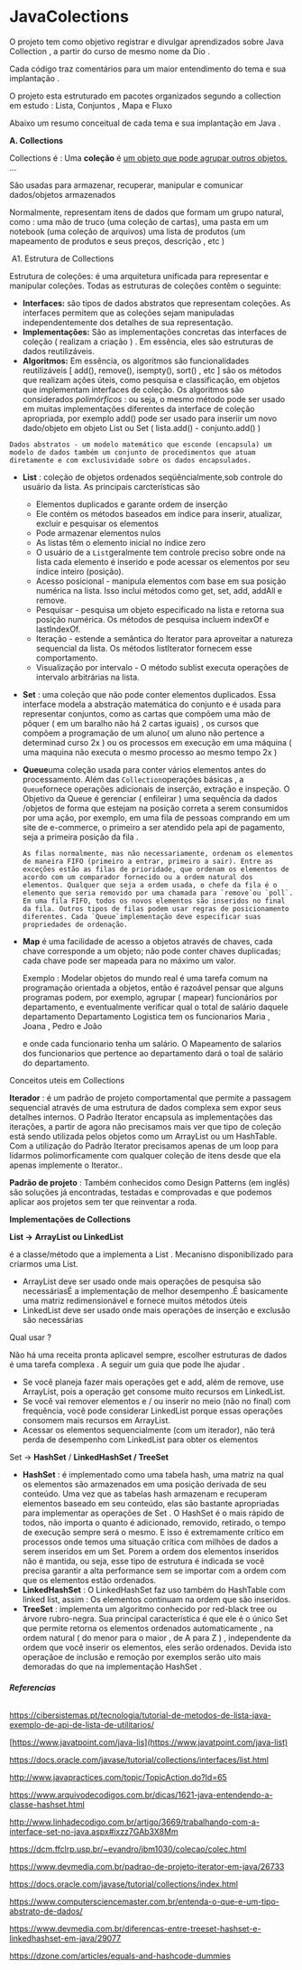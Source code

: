 # JavaColections



O projeto tem como objetivo registrar e divulgar aprendizados sobre Java Collection , a partir do curso de mesmo nome da Dio . 

Cada código traz comentários para um maior entendimento do tema e sua implantação . 

O projeto esta estruturado em pacotes organizados segundo a collection em estudo : Lista, Conjuntos , Mapa e Fluxo  

Abaixo um resumo conceitual de cada tema e sua implantação em Java . 

**A. Collections**

Collections é : Uma **coleção** é <u>um objeto que pode agrupar outros objetos.</u> ... 

São usadas para armazenar, recuperar, manipular e comunicar dados/objetos armazenados

Normalmente, representam itens de dados que formam um grupo natural, como :
			uma mão de truco (uma coleção de cartas), 
			uma pasta em um notebook  (uma coleção de arquivos) 
			uma lista de produtos (um mapeamento de produtos e seus preços, descrição , etc )

​	A1. Estrutura de Collections

Estrutura de coleções:  é uma arquitetura unificada para representar e manipular coleções. 
Todas as estruturas de coleções contêm o seguinte:

- **Interfaces:** são tipos de dados abstratos que representam coleções. As interfaces permitem que as coleções sejam manipuladas independentemente dos detalhes de sua representação.
- **Implementações:** São as implementações concretas das interfaces de coleção ( realizam a criação ) . Em essência, eles são estruturas de dados reutilizáveis.
- **Algoritmos:** Em essência, os algoritmos são funcionalidades reutilizáveis [ add(), remove(), isempty(), sort() , etc ] são os métodos que realizam ações úteis, como pesquisa e classificação, em objetos que implementam interfaces de coleção. Os algoritmos são considerados *polimórficos* : ou seja, o mesmo método pode ser usado em muitas implementações diferentes da interface de coleção apropriada, por exemplo add() pode ser usado para inseriir um novo dado/objeto em objeto List ou Set ( lista.add() -  conjunto.add() )

```
Dados abstratos - um modelo matemático que esconde (encapsula) um modelo de dados também um conjunto de procedimentos que atuam diretamente e com exclusividade sobre os dados encapsulados.
```



- **List** : coleção de objetos ordenados seqüêncialmente,sob controle do usuário da lista. As principais carcterísticas são 

  - Elementos duplicados e garante ordem de inserção
  - Ele contém os métodos baseados em índice para inserir, atualizar, excluir e pesquisar os elementos  
  - Pode armazenar elementos nulos
  - As listas têm o elemento inicial no índice zero 
  -  O usuário de a `List`geralmente tem controle preciso sobre onde na lista cada elemento é inserido e pode acessar os elementos por seu índice inteiro (posição).
  - Acesso posicional - manipula elementos com base em sua posição numérica na lista. Isso inclui métodos como get, set, add, addAll e remove.
  - Pesquisar - pesquisa um objeto especificado na lista e retorna sua posição numérica. Os métodos de pesquisa incluem indexOf e lastIndexOf.
  - Iteração - estende a semântica do Iterator para aproveitar a natureza sequencial da lista. Os métodos listIterator fornecem esse comportamento.
  - Visualização por intervalo - O método sublist executa operações de intervalo arbitrárias na lista.

- **Set** : uma coleção que não pode conter elementos duplicados. Essa interface modela a abstração matemática do conjunto e é usada para representar conjuntos, como as cartas que compõem uma mão de pôquer ( em um baralho não há 2 cartas iguais) , os cursos que compõem a programação de um aluno( um aluno não pertence a determinad curso 2x ) ou os processos em execução em uma máquina ( uma maquina não executa o mesmo processo ao mesmo tempo 2x ) 

  

- **Queue**uma coleção usada para conter vários elementos antes do processamento. Além das `Collection`operações básicas , a `Queue`fornece operações adicionais de inserção, extração e inspeção. O Objetivo da Queue é gerenciar ( enfileirar ) uma sequência da dados /objetos de forma que estejam na posição correta a serem consumidos por uma ação, por exemplo,  em uma fila de pessoas comprando em um site de e-commerce, o primeiro a ser atendido pela api de pagamento, seja a primeira posição da fila . 

  ```
  As filas normalmente, mas não necessariamente, ordenam os elementos de maneira FIFO (primeiro a entrar, primeiro a sair). Entre as exceções estão as filas de prioridade, que ordenam os elementos de acordo com um comparador fornecido ou a ordem natural dos elementos. Qualquer que seja a ordem usada, o chefe da fila é o elemento que seria removido por uma chamada para `remove`ou `poll`. Em uma fila FIFO, todos os novos elementos são inseridos no final da fila. Outros tipos de filas podem usar regras de posicionamento diferentes. Cada `Queue`implementação deve especificar suas propriedades de ordenação.
  ```

  

- **Map** é uma facilidade de acesso a objetos através de chaves, cada chave corresponde a um objeto; não pode conter chaves duplicadas; cada chave pode ser mapeada para no máximo um valor. 

  Exemplo : 
  Modelar objetos do mundo real é uma tarefa comum na programação orientada a objetos, então é razoável pensar que alguns programas podem, por exemplo, agrupar ( mapear) funcionários por departamento, e eventualmente verificar qual o total de salário daquele departamento 
  Departamento Logistica tem os funcionarios Maria , Joana , Pedro e João

  e onde cada funcionario tenha um salário. O Mapeamento de salarios dos funcionarios que pertence ao departamento dará o toal de salário do departamento. 



Conceitos uteis em Collections 

**Iterador** : é um padrão de projeto comportamental que permite a passagem sequencial através de uma estrutura de dados complexa sem expor seus detalhes internos. O Padrão Iterator encapsula as implementações das iterações, a partir de agora não precisamos mais ver que tipo de coleção está sendo utilizada pelos objetos como um ArrayList ou um HashTable. Com a utilização do Padrão Iterator precisamos apenas de um loop para lidarmos polimorficamente com qualquer coleção de itens desde que ela apenas implemente o Iterator..

**Padrão de projeto** : Também conhecidos como Design Patterns (em inglês) são soluções já encontradas, testadas e comprovadas e que podemos aplicar aos projetos sem ter que reinventar a roda. 



**Implementações de  Collections** 

**List ->** **ArrayList ou LinkedList**  

é a classe/método  que a implementa a List . Mecanisno disponibilizado para criarmos uma List.  



- ArrayList deve ser usado onde mais operações de pesquisa são necessáriasÉ a implementação de melhor desempenho .É basicamente uma matriz redimensionável e  fornece  muitos métodos úteis
- LinkedList deve ser usado onde mais operações de inserção e exclusão são necessárias

Qual usar ? 

Não há uma receita pronta aplicavel sempre, escolher estruturas de dados é uma tarefa complexa . A seguir um guia que pode lhe ajudar . 

- Se você planeja fazer mais operações get e add, além de remove, use ArrayList, pois a operação get consome muito recursos  em LinkedList. 
- Se você vai remover elementos e / ou inserir no meio (não no final) com frequência, você pode considerar  LinkedList porque essas operações consomem mais recursos  em ArrayList.
- Acessar os elementos sequencialmente (com um iterador), não terá perda de desempenho com LinkedList para obter os elementos



Set -> **HashSet** / **LinkedHashSet / TreeSet**

- **HashSet** :  é implementado como uma tabela hash, uma matriz na qual os elementos são armazenados em uma posição derivada de seu conteúdo. Uma vez que as tabelas hash armazenam e recuperam elementos baseado em seu conteúdo, elas são bastante apropriadas para implementar as operações de Set . O HashSet é o mais rápido de todos, não importa o quanto é  adicionado, removido, retirado, o tempo de execução sempre será o mesmo. E isso é extremamente crítico em processos onde temos uma situação crítica com milhões de dados a serem inseridos em um Set. Porem a  ordem dos elementos inseridos não é mantida, ou seja, esse tipo de estrutura é indicada se você precisa garantir a alta performance sem se importar com a ordem com que os elementos estão ordenados.
- **LinkedHashSet** :  O LinkedHashSet faz uso também do HashTable com linked list, assim :  Os elementos continuam na ordem que são inseridos. 
- **TreeSet** : implementa um algoritmo conhecido por red-black tree ou árvore rubro-negra. Sua principal característica é que ele é o único Set que permite retorna os elementos ordenados automaticamente , na ordem natural ( do menor para o maior , de A para Z ) , independente da ordem que você inserir os elementos, eles serão ordenados. Devida isto operaçãoe de inclusão e remoção por exemplos serão uito mais demoradas do que na implementação HashSet . 



###### **Referencias** 

https://cibersistemas.pt/tecnologia/tutorial-de-metodos-de-lista-java-exemplo-de-api-de-lista-de-utilitarios/

[https://www.javatpoint.com/java-lis](https://www.javatpoint.com/java-list)

https://docs.oracle.com/javase/tutorial/collections/interfaces/list.html

http://www.javapractices.com/topic/TopicAction.do?Id=65

https://www.arquivodecodigos.com.br/dicas/1621-java-entendendo-a-classe-hashset.html

 http://www.linhadecodigo.com.br/artigo/3669/trabalhando-com-a-interface-set-no-java.aspx#ixzz7GAb3X8Mm

https://dcm.ffclrp.usp.br/~evandro/ibm1030/colecao/colec.html

https://www.devmedia.com.br/padrao-de-projeto-iterator-em-java/26733

https://docs.oracle.com/javase/tutorial/collections/index.html

https://www.computersciencemaster.com.br/entenda-o-que-e-um-tipo-abstrato-de-dados/

https://www.devmedia.com.br/diferencas-entre-treeset-hashset-e-linkedhashset-em-java/29077



https://dzone.com/articles/equals-and-hashcode-dummies



